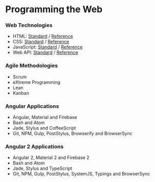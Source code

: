 # Programming the Web

### Web Technologies
* HTML: [Standard][1-1] / [Reference][1-2]
* CSS: [Standard][2-1] / [Reference][2-2]
* JavaScript: [Standard][3-1] / [Reference][3-2]
* Web API: [Standard][4-1] / [Reference][4-2]

[1-1]: https://www.w3.org/TR/html51
[1-2]: https://developer.mozilla.org/en-US/docs/Web/HTML/Reference
[2-1]: https://www.w3.org/Style/CSS/current-work
[2-2]: https://developer.mozilla.org/en-US/docs/Web/CSS/Reference
[3-1]: http://www.ecma-international.org/ecma-262/6.0
[3-2]: https://developer.mozilla.org/en-US/docs/Web/JavaScript/Reference
[4-1]: https://www.w3.org/TR/#tr_Javascript_APIs
[4-2]: https://github.com/Shyam-Chen/Web-Cheat-Sheet/blob/master/Web-API-Reference.md

### Agile Methodologies
* Scrum
* eXtreme Programming
* Lean
* Kanban

### Angular Applications
* Angular, Material and Firebase
* Bash and Atom
* Jade, Stylus and CoffeeScript
* Git, NPM, Gulp, PostStylus, Browserify and BrowserSync

### Angular 2 Applications
* Angular 2, Material 2 and Firebase 2
* Bash and Atom
* Jade, Stylus and TypeScript
* Git, NPM, Gulp, PostStylus, SystemJS, Typings and BrowserSync

